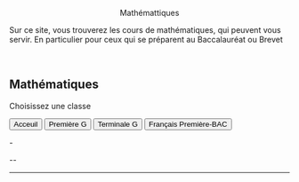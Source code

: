 <html>
 <head><title>Mathématiques</title>
    <meta charset="utf-8"/>
    <link href="style.css" rel="stylesheet" type="text/css"/>
    <meta name="viewport" content="width=device-width, initial-scale=1">
    <link rel="stylesheet" href="https://www.w3schools.com/w3css/4/w3.css">
    <meta name="viewport" content="width=device-width, initial-scale=1">
    
<meta name="viewport" content="width=device-width, initial-scale=1">
<link rel="stylesheet" href="https://www.w3schools.com/w3css/4/w3.css">
<link rel="stylesheet" href="https://www.w3schools.com/w3css/4/w3.css">
 </head>
 <body>
 <center><p id="para2">Mathémattiques</p></center>
 <p id="para3">Sur ce site, vous trouverez les cours de mathématiques, qui peuvent vous servir. En particulier pour ceux qui se préparent au Baccalauréat ou Brevet</p>
 <br>
<div class="w3-container">
  <h2>Mathématiques </h2>
  <p>Choisissez une classe</p>
</div>
 

<div class="w3-bar w3-black">
  <button class="w3-bar-item w3-button tablink w3-red" onclick="openCity(event,'Ac')">Acceuil</button>
  <!--<button class="w3-bar-item w3-button tablink" onclick="openCity(event,'Six')">Sixième</button>
 <button class="w3-bar-item w3-button tablink" onclick="openCity(event,'Cinq')">Cinquième</button>
  <button class="w3-bar-item w3-button tablink" onclick="openCity(event,'Quatre')">Quatrième</button>
 <button class="w3-bar-item w3-button tablink" onclick="openCity(event,'Trois')">Troisième</button>
  <button class="w3-bar-item w3-button tablink" onclick="openCity(event,'Seconde')">Seconde</button>-->
  <button class="w3-bar-item w3-button tablink" onclick="openCity(event,'Première')">Première G</button>
  <button class="w3-bar-item w3-button tablink" onclick="openCity(event,'Terminale')">Terminale G</button>
  <button class="w3-bar-item w3-button tablink" onclick="openCity(event,'Français')">Français Première-BAC</button>
  <!-- <button class="w3-bar-item w3-button tablink" onclick="openCity(event,'Info')">Informatique</button>-->
</div>
 <div id="Ac" class="w3-container city">
  <p id="para2">-</p>
  <p>--</p> 
  <hr>
</div>
<!--
<div id="Six" class="w3-container city">
    <p id="para2">-</p>
    <p>--</p> 
 <hr> 
</div>
<div id="Cinq" class="w3-container city">
    <p id="para2">-</p>
    <p>--</p> 
  <hr>
</div>
<div id="Quatre" class="w3-container city">
    <p id="para2">-</p>
    <p>--</p> 
  <hr>
</div>
<div id="Tois" class="w3-container city" tyle="display:none">
    <p id="para2">-</p>
    <p>--</p> 
  <hr>
</div>
<div id="Seconde" class="w3-container city" tyle="display:none">
    <p id="para2">-</p>
    <p>--</p> 
  <hr>
</div>
<div id="Première" class="w3-container city" style="display:none">
  <p id="para2">-</p>
  <p>--</p> 
  <hr>
</div>-->

<div id="Terminale" class="w3-container city" style="display:none">
 <p id="para1">Terminale Générale</p>
 
<div class="w3-container">
 <button onclick="myFunction('Demo1')" class="w3-button w3-block w3-left-align"><p id="para6">Equations différentielles</p></button>
 
 <div id="Demo1" class="w3-hide">
    <ul>
      <li><a href="mat/Tle/ED/Cours-equations_differentielles.pdf" dowload=""><p id="para4">Cours-Equations differentielles</p></a></li>
      <li><a href="mat/Tle/ED/TD-equations_differentielles.pdf" dowload=""><p id="para4">TD-Equations differentielles</p></a></li>
      <li><a href="mat/Tle/ED/TD-equations_differentielles-correction.pdf" dowload=""><p id="para4">Correction-Equations differentielles</p></a></li>
   </ul>
   </div></div>
  <p></p>
  <hr>
</div>

<div id="Français" class="w3-container city" style="display:none">
  <center><p id="para1">Français- Première - BAC</p></center>
  <div id="center">
  <p id="para3" style="border: 1px solid black; padding: 10px;"> ⨝Je vous conseille vivement utiliser <a href="https://cnrtl.fr/definition/"><font sytle="color:#0000FF;"><u>CNRTL</u></font></a>, un dictionnaire en ligne (une référence de pluparts des proffesseur) ou si vous ne vous maîtrisez pas la langue française :<a href="https://www.wordreference.com/fr/"><font sytle="color:#0000FF;"><u>WordReference</u></font></a>
  <br> ⨝ Vous avez, dans les fichier ci-dessus, certaines questions (signalées par "¿" en début des questions).<br> Je vous invite à réfléchir à ses questions qui peuvent être très utiles pour la compréhension de certains passages ou pour une dissertation.
  <br>⨝ ⨝ S pour "Séance"</p></div>
  <p id="para2">- Programme officiel- Français pour  2024-2025</p>
    <ul>
        <li><a href="fr/2024-2025-G.pdf" dowload=""><p id="para4">Les œuvres au programme de Première Générale</p></a></li>
        <li><p id="para4"><a href="fr/2024-2025-T.pdf" dowload="">Les œuvres au programme de Première Technologique</a></p></li> 
    </ul>
    <p id="para2">-Arthur RIMBAUD, <i>Cahier de Douai</i></p>
        <ul>
            <li><a href="fr/Douai/Rimbaud-Cahier_de_Douai.pdf" dowload=""><p id="para4">Présentation de l'œuvre-S1</p></a></li>
            <!--<li><a href="fr/" dowland=""><p id="para4">Biographie de l'auteur-2</p></a></li>-->
        </ul>    
    <p id="para2">-Abbé Prévost, <i>Manon Lescaut</i></p>
        <ul>
            <li><a href="fr/Lescaut/Abbé_Prevost-Manon_Lescaut.pdf" dowload=""><p id="para4">Présentation de Parcours-S1</p></a></li>
            <li><a href="fr/Lescaut/ .pdf" dowload=""><p id="para4">Présentation de l'œuvre-S2</p></a></li>
            <li><a href="fr/Lescaut/Structure-Manon_Lescaut.pdf" dowload=""><p id="para4">Structure de l'œuvre-S3 </p></a></li>
            <li><a href="fr/Lescaut/Cit-Manon_Lescaut.pdf" dowload=""><p id="para4">Quelques citations -S4</p></a></li>
        </ul> 
        <!--<p id="para2">-Honoré de Balzac, <i>La Peau de chagrin</i></p>
        <ul>
            <li><a href="fr/Abbé_Prevost-Manon_Lescaut.pdf" dowload=""><p id="para4">Présentation de Parcours-1</p></a></li>
            <li><a href="fr/ .pdf" dowload=""><p id="para4">Présentation de l'œuvre-2</p></a></li>
         </ul>  
         <p id="para2">-Olympe de Gouges, <i>La Déclaration des droits de la femme et de la citoyenne</i></p>
        <ul>
            <li><a href="fr/DDFC/Olympe_de_Gouges-DDFC.pdf" dowload=""><p id="para4">Présentation de Parcours-1</p></a></li>
            <li><a href="fr/ .pdf" dowload=""><p id="para4">Présentation de l'œuvre-2</p></a></li>
         </ul>     -->
    <p id="para2">-Sujets de dissertation</p>
        <ul>
            <li><a href="fr/Douai/Dis-Cahier_de_Douai.pdf" dowland=""><p id="para4">Arthur RIMBAUD, <i> Cahier de Douai</i></p></a></li>
            <li><a href="fr/Chagrin/Dis-Peau_de_chagrin.pdf" dowland=""><p id="para4">Honoré de Balzac, <i>La Peau de chagrin</i></p></a> </li>
            <li><a href="fr/DDFC/Dis-DDFC.pdf" dowland=""><p id="para4">Olympe de Gouges, <i>Déclaration des droits de la femme et de la citoyenne </i></p></a> </li>
            <li><a href="fr/Lescaut/Dis-Manon_Lescaut.pdf" dowland=""><p id="para4">Abbé Prévost, <i>Manon Lescaut </i></p></a> </li>
            <li><a href="fr/sujet-de-BAC-2024.pdf" dowland=""><p id="para4">Sujets de Bac  de l'épreuve de 2024 </p></a> </li>
         </ul>
    <hr>
 </div>

 
<script>
function openCity(evt, cityName) {
  var i, x, tablinks;
  x = document.getElementsByClassName("city");
  for (i = 0; i < x.length; i++) {
    x[i].style.display = "none";
  }
  tablinks = document.getElementsByClassName("tablink");
  for (i = 0; i < x.length; i++) {
    tablinks[i].className = tablinks[i].className.replace(" w3-red", "");
  }
  document.getElementById(cityName).style.display = "block";
  evt.currentTarget.className += " w3-red";
}
</script>

<script>
function myFunction(id) {
  var x = document.getElementById(id);
  if (x.className.indexOf("w3-show") == -1) {
    x.className += " w3-show";
  } else { 
    x.className = x.className.replace(" w3-show", "");
  }
}
</script>
</body>
</html>